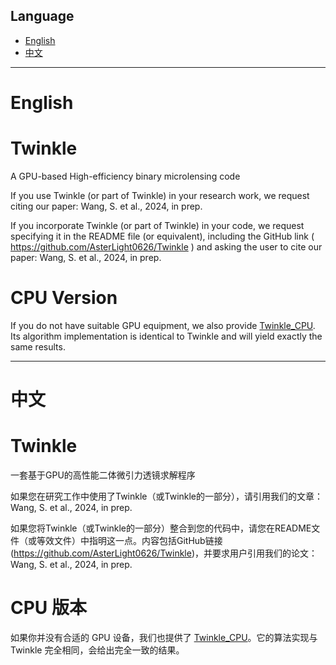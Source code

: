 ## Language
- [English](#english)
- [中文](#中文)
---
# English

# Twinkle
A GPU-based High-efficiency binary microlensing code

If you use Twinkle (or part of Twinkle) in your research work, we request citing our paper: Wang, S. et al., 2024, in prep.

If you incorporate Twinkle (or part of Twinkle) in your code, we request specifying it in the README file (or equivalent), including the GitHub link ( https://github.com/AsterLight0626/Twinkle ) and asking the user to cite our paper: Wang, S. et al., 2024, in prep.


# CPU Version
If you do not have suitable GPU equipment, we also provide [Twinkle_CPU](https://github.com/AsterLight0626/Twinkle_CPU). Its algorithm implementation is identical to Twinkle and will yield exactly the same results.


---
# 中文
# Twinkle
一套基于GPU的高性能二体微引力透镜求解程序

如果您在研究工作中使用了Twinkle（或Twinkle的一部分），请引用我们的文章：Wang, S. et al., 2024, in prep.

如果您将Twinkle（或Twinkle的一部分）整合到您的代码中，请您在README文件（或等效文件）中指明这一点。内容包括GitHub链接 (https://github.com/AsterLight0626/Twinkle)，并要求用户引用我们的论文：Wang, S. et al., 2024, in prep.


# CPU 版本
如果你并没有合适的 GPU 设备，我们也提供了 [Twinkle_CPU](https://github.com/AsterLight0626/Twinkle_CPU)。它的算法实现与 Twinkle 完全相同，会给出完全一致的结果。


